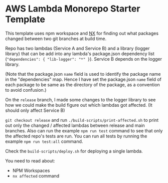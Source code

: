 # AWS Lambda Monorepo Starter Template

This template uses npm workspace and <a href="https://nx.dev" target="_blank" rel="noreferrer">NX</a> for finding out what packages changed between two git branches at build time.

Repo has two lambdas (Service A and Service B) and a library (logger library) that can be add into any lambda's package.json dependency list (`"dependencies": { "lib-logger": "*" }`). Service B depends on the logger library.

(Note that the package.json `name` field is used to identify the package name in the "dependencies" map. Hence I have set the package.json `name` field of each package to be same as the directory of the package, as a convention to avoid confusion.)

On the `release` branch, I made some changes to the logger library to see how we could make the build figure out which lambdas got affected. (It should only affect Service B)

`git checkout release` and run `./build-scripts/print-affected.sh` to print out only the changed / affected lambdas between release and main branches. Also can run the example `npm run test` command to see that only the affected repo's tests are run. You can run all tests by running the example `npm run test:all` command.

Check the `build-scripts/deploy.sh` for deploying a single lambda.

You need to read about:
- NPM Workspaces
- `nx affected` command